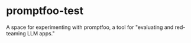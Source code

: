 # promptfoo-test
A space for experimenting with promptfoo, a tool for "evaluating and red-teaming LLM apps."
